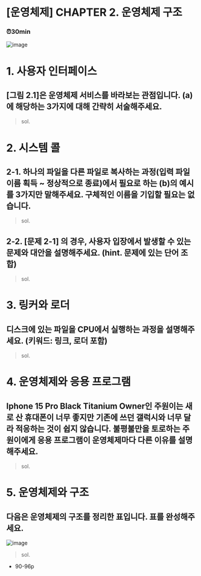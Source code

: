# [운영체제] CHAPTER 2. 운영체제 구조
### ⏰30min
![image](https://github.com/yeondori/SSAFY_CS_Study/assets/93027942/c1c3fb96-eb67-4a22-ae2d-9d0f64692dd7)
# 1. 사용자 인터페이스
## [그림 2.1]은 운영체제 서비스를 바라보는 관점입니다. (a)에 해당하는 3가지에 대해 간략히 서술해주세요.
> sol.   

# 2. 시스템 콜
## 2-1. 하나의 파일을 다른 파일로 복사하는 과정(입력 파일 이름 획득 ~ 정상적으로 종료)에서 필요로 하는 (b)의 예시를 3가지만 말해주세요. 구체적인 이름을 기입할 필요는 없습니다.
> sol.    

## 2-2. [문제 2-1] 의 경우, 사용자 입장에서 발생할 수 있는 문제와 대안을 설명해주세요. (hint. 문제에 있는 단어 조합)
> sol.  

# 3. 링커와 로더
## 디스크에 있는 파일을 CPU에서 실행하는 과정을 설명해주세요. (키워드: 링크, 로더 포함)
> sol. 

# 4. 운영체제와 응용 프로그램
## Iphone 15 Pro Black Titanium Owner인 주원이는 새로 산 휴대폰이 너무 좋지만 기존에 쓰던 갤럭시와 너무 달라 적응하는 것이 쉽지 않습니다. 불평불만을 토로하는 주원이에게 응용 프로그램이 운영체제마다 다른 이유를 설명해주세요.
> sol.  

# 5. 운영체제와 구조
## 다음은 운영체제의 구조를 정리한 표입니다. 표를 완성해주세요.
![image](https://github.com/yeondori/SSAFY_CS_Study/assets/93027942/daa51356-b7ba-445b-aaec-4a35b6f334aa)
> sol.
- 90-96p
